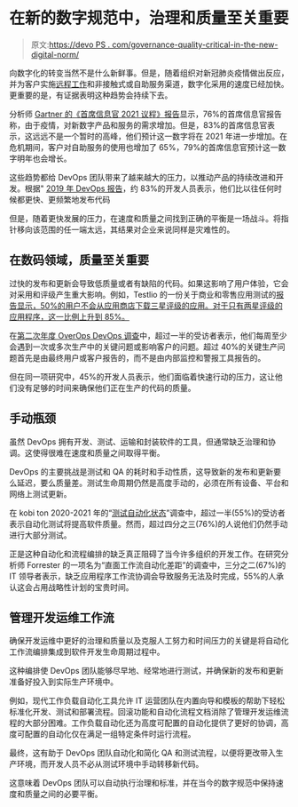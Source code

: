 # 在新的数字规范中，治理和质量至关重要

> 原文:[https://devo PS . com/governance-quality-critical-in-the-new-digital-norm/](https://devops.com/governance-quality-critical-in-the-new-digital-norm/)

向数字化的转变当然不是什么新鲜事。但是，随着组织对新冠肺炎疫情做出反应，并为客户实施[远程工作](https://devops.com/?s=remote%20working)和非接触式或自助服务渠道，数字化采用的速度已经加快。更重要的是，有证据表明这种趋势会持续下去。

分析师 [Gartner 的《首席信息官 2021 议程》报告](https://www.gartner.com/smarterwithgartner/cio-agenda-focus-on-digital-products-and-self-service-options/)显示，76%的首席信息官报告称，由于疫情，对新数字产品和服务的需求增加。但是，83%的首席信息官表示，这远远不是一个暂时的高峰，他们预计这一数字将在 2021 年进一步增加。在危机期间，客户对自助服务的使用也增加了 65%，79%的首席信息官预计这一数字明年也会增长。

这些趋势都给 DevOps 团队带来了越来越大的压力，以推动产品的持续改进和开发。根据" [2019 年 DevOps 报告](https://media.webteam.puppet.com/uploads/2019/11/2019-state-of-devops-report-puppet-circleci-splunk_sml-1-1.pdf?_ga=2.69637392.1658086678.1586403606-786452861.1584645286)，约 83%的开发人员表示，他们比以往任何时候都更快、更频繁地发布代码

但是，随着更快发展的压力，在速度和质量之间找到正确的平衡是一场战斗。将指针移向该范围的任一端太远，其结果对企业来说同样是灾难性的。

## 在数码领域，质量至关重要

过快的发布和更新会导致低质量或者有缺陷的代码。如果这影响了用户体验，它会对采用和评级产生重大影响。例如，Testlio 的一份关于商业和零售应用测试的[报告显示，50%的用户不会从应用商店下载三星评级的应用。对于只有两星评级的应用程序，这一比例上升到 85%。](https://devops.com/the-state-of-commercial-and-retail-app-testing-2020/)

在[第二次年度 OverOps DevOps 调查](https://www.infoq.com/news/2020/07/second-annual-devops-survey/)中，超过一半的受访者表示，他们每周至少会遇到一次或多次生产中的关键问题或影响客户的问题。超过 40%的关键生产问题首先是由最终用户或客户报告的，而不是由内部监控和警报工具报告的。

但在同一项研究中，45%的开发人员表示，他们面临着快速行动的压力，这让他们没有足够的时间来确保他们正在生产的代码的质量。

## 手动瓶颈

虽然 DevOps 拥有开发、测试、运输和封装软件的工具，但通常缺乏治理和协调。这使得很难在速度和质量之间取得平衡。

DevOps 的主要挑战是测试和 QA 的耗时和手动性质，这导致新的发布和更新要么延迟，要么质量差。测试生命周期仍然是高度手动的，必须在所有设备、平台和网络上测试更新。

在 kobi ton 2020-2021 年的“[测试自动化状态](https://info.kobiton.com/test-automation-2020-survey)”调查中，超过一半(55%)的受访者表示自动化测试将提高软件质量。然而，超过四分之三(76%)的人说他们仍然手动进行大部分测试。

正是这种自动化和流程编排的缺乏真正阻碍了当今许多组织的开发工作。在研究分析师 Forrester 的一项名为“直面工作流自动化差距”的调查中，三分之二(67%)的 IT 领导者表示，缺乏应用程序工作流协调会导致服务无法及时完成，55%的人承认这会占用战略性计划的宝贵时间。

## 管理开发运维工作流

确保开发运维中更好的治理和质量以及克服人工努力和时间压力的关键是将自动化工作流编排集成到软件开发生命周期过程中。

这种编排使 DevOps 团队能够尽早地、经常地进行测试，并确保新的发布和更新准备好投入到实际生产环境中。

例如，现代工作负载自动化工具允许 IT 运营团队在内置向导和模板的帮助下轻松标准化开发、测试和部署流程。回滚功能和自动化流程文档消除了管理开发运维流程的大部分困难。工作负载自动化还为高度可配置的自动化提供了更好的协调，高度可配置的自动化仅在满足一组特定条件时运行流程。

最终，这有助于 DevOps 团队自动化和简化 QA 和测试流程，以便将更改带入生产环境，而开发人员不必从测试环境中手动转移新代码。

这意味着 DevOps 团队可以自动执行治理和标准，并在当今的数字规范中保持速度和质量之间的必要平衡。
